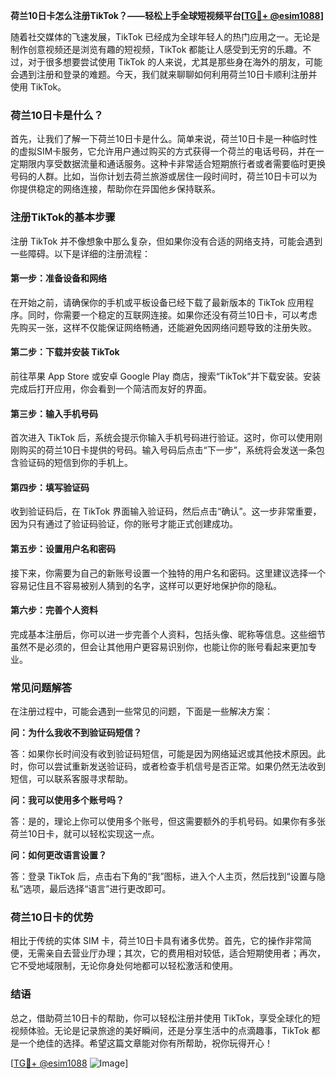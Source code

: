 **荷兰10日卡怎么注册TikTok？——轻松上手全球短视频平台[[TG💪+ @esim1088](https://t.me/s/esim1088)]**

随着社交媒体的飞速发展，TikTok 已经成为全球年轻人的热门应用之一。无论是制作创意视频还是浏览有趣的短视频，TikTok 都能让人感受到无穷的乐趣。不过，对于很多想要尝试使用 TikTok 的人来说，尤其是那些身在海外的朋友，可能会遇到注册和登录的难题。今天，我们就来聊聊如何利用荷兰10日卡顺利注册并使用 TikTok。

### 荷兰10日卡是什么？

首先，让我们了解一下荷兰10日卡是什么。简单来说，荷兰10日卡是一种临时性的虚拟SIM卡服务，它允许用户通过购买的方式获得一个荷兰的电话号码，并在一定期限内享受数据流量和通话服务。这种卡非常适合短期旅行者或者需要临时更换号码的人群。比如，当你计划去荷兰旅游或居住一段时间时，荷兰10日卡可以为你提供稳定的网络连接，帮助你在异国他乡保持联系。

### 注册TikTok的基本步骤

注册 TikTok 并不像想象中那么复杂，但如果你没有合适的网络支持，可能会遇到一些障碍。以下是详细的注册流程：

#### 第一步：准备设备和网络

在开始之前，请确保你的手机或平板设备已经下载了最新版本的 TikTok 应用程序。同时，你需要一个稳定的互联网连接。如果你还没有荷兰10日卡，可以考虑先购买一张，这样不仅能保证网络畅通，还能避免因网络问题导致的注册失败。

#### 第二步：下载并安装 TikTok

前往苹果 App Store 或安卓 Google Play 商店，搜索“TikTok”并下载安装。安装完成后打开应用，你会看到一个简洁而友好的界面。

#### 第三步：输入手机号码

首次进入 TikTok 后，系统会提示你输入手机号码进行验证。这时，你可以使用刚刚购买的荷兰10日卡提供的号码。输入号码后点击“下一步”，系统将会发送一条包含验证码的短信到你的手机上。

#### 第四步：填写验证码

收到验证码后，在 TikTok 界面输入验证码，然后点击“确认”。这一步非常重要，因为只有通过了验证码验证，你的账号才能正式创建成功。

#### 第五步：设置用户名和密码

接下来，你需要为自己的新账号设置一个独特的用户名和密码。这里建议选择一个容易记住且不容易被别人猜到的名字，这样可以更好地保护你的隐私。

#### 第六步：完善个人资料

完成基本注册后，你可以进一步完善个人资料，包括头像、昵称等信息。这些细节虽然不是必须的，但会让其他用户更容易识别你，也能让你的账号看起来更加专业。

### 常见问题解答

在注册过程中，可能会遇到一些常见的问题，下面是一些解决方案：

**问：为什么我收不到验证码短信？**

答：如果你长时间没有收到验证码短信，可能是因为网络延迟或其他技术原因。此时，你可以尝试重新发送验证码，或者检查手机信号是否正常。如果仍然无法收到短信，可以联系客服寻求帮助。

**问：我可以使用多个账号吗？**

答：是的，理论上你可以使用多个账号，但这需要额外的手机号码。如果你有多张荷兰10日卡，就可以轻松实现这一点。

**问：如何更改语言设置？**

答：登录 TikTok 后，点击右下角的“我”图标，进入个人主页，然后找到“设置与隐私”选项，最后选择“语言”进行更改即可。

### 荷兰10日卡的优势

相比于传统的实体 SIM 卡，荷兰10日卡具有诸多优势。首先，它的操作非常简便，无需亲自去营业厅办理；其次，它的费用相对较低，适合短期使用者；再次，它不受地域限制，无论你身处何地都可以轻松激活和使用。

### 结语

总之，借助荷兰10日卡的帮助，你可以轻松注册并使用 TikTok，享受全球化的短视频体验。无论是记录旅途的美好瞬间，还是分享生活中的点滴趣事，TikTok 都是一个绝佳的选择。希望这篇文章能对你有所帮助，祝你玩得开心！

[[TG💪+ @esim1088](https://t.me/s/esim1088) ![Image](https://i.postimg.cc/4NQfJmqS/Snipaste-2025-05-13-00-14-12.png)]